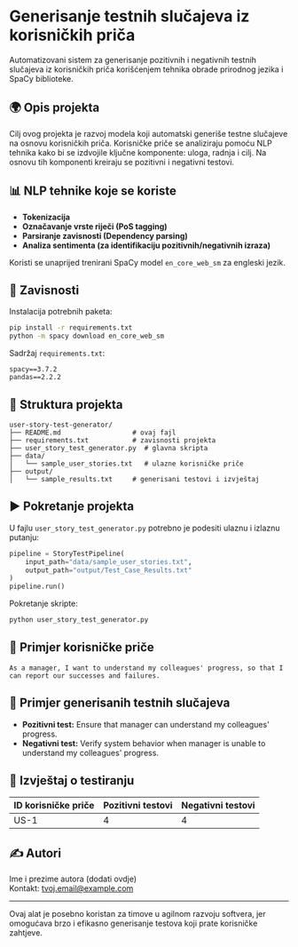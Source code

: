 # Generisanje testnih slučajeva iz korisničkih priča

Automatizovani sistem za generisanje pozitivnih i negativnih testnih slučajeva iz korisničkih priča korišćenjem tehnika obrade prirodnog jezika i SpaCy biblioteke.

## 🌍 Opis projekta
Cilj ovog projekta je razvoj modela koji automatski generiše testne slučajeve na osnovu korisničkih priča. Korisničke priče se analiziraju pomoću NLP tehnika kako bi se izdvojile ključne komponente: uloga, radnja i cilj. Na osnovu tih komponenti kreiraju se pozitivni i negativni testovi.

## 📊 NLP tehnike koje se koriste
- **Tokenizacija**
- **Označavanje vrste riječi (PoS tagging)**
- **Parsiranje zavisnosti (Dependency parsing)**
- **Analiza sentimenta (za identifikaciju pozitivnih/negativnih izraza)**

Koristi se unaprijed trenirani SpaCy model `en_core_web_sm` za engleski jezik.

## 🔗 Zavisnosti

Instalacija potrebnih paketa:
```bash
pip install -r requirements.txt
python -m spacy download en_core_web_sm
```

Sadržaj `requirements.txt`:
```
spacy==3.7.2
pandas==2.2.2
```

## 📁 Struktura projekta
```
user-story-test-generator/
├── README.md                  # ovaj fajl
├── requirements.txt           # zavisnosti projekta
├── user_story_test_generator.py  # glavna skripta
├── data/
│   └── sample_user_stories.txt   # ulazne korisničke priče
├── output/
│   └── sample_results.txt     # generisani testovi i izvještaj
```

## ▶️ Pokretanje projekta
U fajlu `user_story_test_generator.py` potrebno je podesiti ulaznu i izlaznu putanju:
```python
pipeline = StoryTestPipeline(
    input_path="data/sample_user_stories.txt",
    output_path="output/Test_Case_Results.txt"
)
pipeline.run()
```

Pokretanje skripte:
```bash
python user_story_test_generator.py
```

## 📝 Primjer korisničke priče
```
As a manager, I want to understand my colleagues' progress, so that I can report our successes and failures.
```

## 🧪 Primjer generisanih testnih slučajeva
- **Pozitivni test:** Ensure that manager can understand my colleagues' progress.
- **Negativni test:** Verify system behavior when manager is unable to understand my colleagues' progress.

## 📑 Izvještaj o testiranju
| ID korisničke priče | Pozitivni testovi | Negativni testovi |
|---------------------|-------------------|-------------------|
| US-1                | 4                 | 4                 |

## ✍️ Autori
Ime i prezime autora (dodati ovdje)  
Kontakt: tvoj.email@example.com

---
Ovaj alat je posebno koristan za timove u agilnom razvoju softvera, jer omogućava brzo i efikasno generisanje testova koji prate korisničke zahtjeve.
